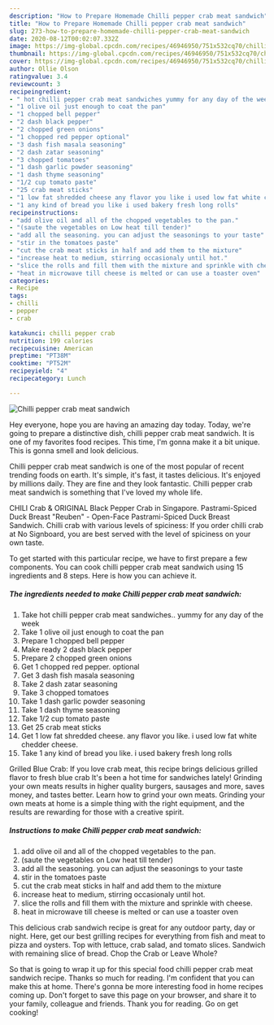 ```yaml
---
description: "How to Prepare Homemade Chilli pepper crab meat sandwich"
title: "How to Prepare Homemade Chilli pepper crab meat sandwich"
slug: 273-how-to-prepare-homemade-chilli-pepper-crab-meat-sandwich
date: 2020-08-12T00:02:07.332Z
image: https://img-global.cpcdn.com/recipes/46946950/751x532cq70/chilli-pepper-crab-meat-sandwich-recipe-main-photo.jpg
thumbnail: https://img-global.cpcdn.com/recipes/46946950/751x532cq70/chilli-pepper-crab-meat-sandwich-recipe-main-photo.jpg
cover: https://img-global.cpcdn.com/recipes/46946950/751x532cq70/chilli-pepper-crab-meat-sandwich-recipe-main-photo.jpg
author: Ollie Olson
ratingvalue: 3.4
reviewcount: 3
recipeingredient:
- " hot chilli pepper crab meat sandwiches yummy for any day of the week"
- "1 olive oil just enough to coat the pan"
- "1 chopped bell pepper"
- "2 dash black pepper"
- "2 chopped green onions"
- "1 chopped red pepper optional"
- "3 dash fish masala seasoning"
- "2 dash zatar seasoning"
- "3 chopped tomatoes"
- "1 dash garlic powder seasoning"
- "1 dash thyme seasoning"
- "1/2 cup tomato paste"
- "25 crab meat sticks"
- "1 low fat shredded cheese any flavor you like i used low fat white chedder cheese"
- "1 any kind of bread you like i used bakery fresh long rolls"
recipeinstructions:
- "add olive oil and all of the chopped vegetables to the pan."
- "(saute the vegetables on Low heat till tender)"
- "add all the seasoning. you can adjust the seasonings to your taste"
- "stir in the tomatoes paste"
- "cut the crab meat sticks in half and add them to the mixture"
- "increase heat to medium, stirring occasionaly until hot."
- "slice the rolls and fill them with the mixture and sprinkle with cheese."
- "heat in microwave till cheese is melted or can use a toaster oven"
categories:
- Recipe
tags:
- chilli
- pepper
- crab

katakunci: chilli pepper crab 
nutrition: 199 calories
recipecuisine: American
preptime: "PT38M"
cooktime: "PT52M"
recipeyield: "4"
recipecategory: Lunch

---
```



![Chilli pepper crab meat sandwich](https://img-global.cpcdn.com/recipes/46946950/751x532cq70/chilli-pepper-crab-meat-sandwich-recipe-main-photo.jpg)

Hey everyone, hope you are having an amazing day today. Today, we're going to prepare a distinctive dish, chilli pepper crab meat sandwich. It is one of my favorites food recipes. This time, I'm gonna make it a bit unique. This is gonna smell and look delicious.

Chilli pepper crab meat sandwich is one of the most popular of recent trending foods on earth. It's simple, it's fast, it tastes delicious. It's enjoyed by millions daily. They are fine and they look fantastic. Chilli pepper crab meat sandwich is something that I've loved my whole life.

CHILI Crab &amp; ORIGINAL Black Pepper Crab in Singapore. Pastrami-Spiced Duck Breast &#34;Reuben&#34; - Open-Face Pastrami-Spiced Duck Breast Sandwich. Chilli crab with various levels of spiciness: If you order chilli crab at No Signboard, you are best served with the level of spiciness on your own taste.


To get started with this particular recipe, we have to first prepare a few components. You can cook chilli pepper crab meat sandwich using 15 ingredients and 8 steps. Here is how you can achieve it.

<!--inarticleads1-->

##### The ingredients needed to make Chilli pepper crab meat sandwich:

1. Take  hot chilli pepper crab meat sandwiches.. yummy for any day of the week
1. Take 1 olive oil just enough to coat the pan
1. Prepare 1 chopped bell pepper
1. Make ready 2 dash black pepper
1. Prepare 2 chopped green onions
1. Get 1 chopped red pepper. optional
1. Get 3 dash fish masala seasoning
1. Take 2 dash zatar seasoning
1. Take 3 chopped tomatoes
1. Take 1 dash garlic powder seasoning
1. Take 1 dash thyme seasoning
1. Take 1/2 cup tomato paste
1. Get 25 crab meat sticks
1. Get 1 low fat shredded cheese. any flavor you like. i used low fat white chedder cheese.
1. Take 1 any kind of bread you like. i used bakery fresh long rolls


Grilled Blue Crab: If you love crab meat, this recipe brings delicious grilled flavor to fresh blue crab It&#39;s been a hot time for sandwiches lately! Grinding your own meats results in higher quality burgers, sausages and more, saves money, and tastes better. Learn how to grind your own meats. Grinding your own meats at home is a simple thing with the right equipment, and the results are rewarding for those with a creative spirit. 

<!--inarticleads2-->

##### Instructions to make Chilli pepper crab meat sandwich:

1. add olive oil and all of the chopped vegetables to the pan.
1. (saute the vegetables on Low heat till tender)
1. add all the seasoning. you can adjust the seasonings to your taste
1. stir in the tomatoes paste
1. cut the crab meat sticks in half and add them to the mixture
1. increase heat to medium, stirring occasionaly until hot.
1. slice the rolls and fill them with the mixture and sprinkle with cheese.
1. heat in microwave till cheese is melted or can use a toaster oven


This delicious crab sandwich recipe is great for any outdoor party, day or night. Here, get our best grilling recipes for everything from fish and meat to pizza and oysters. Top with lettuce, crab salad, and tomato slices. Sandwich with remaining slice of bread. Chop the Crab or Leave Whole? 

So that is going to wrap it up for this special food chilli pepper crab meat sandwich recipe. Thanks so much for reading. I'm confident that you can make this at home. There's gonna be more interesting food in home recipes coming up. Don't forget to save this page on your browser, and share it to your family, colleague and friends. Thank you for reading. Go on get cooking!
